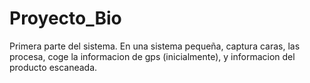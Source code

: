 # Proyecto_Bio
Primera parte del sistema. En una sistema pequeña, captura caras, las procesa, coge la informacion de gps (inicialmente), y informacion del producto escaneada.
